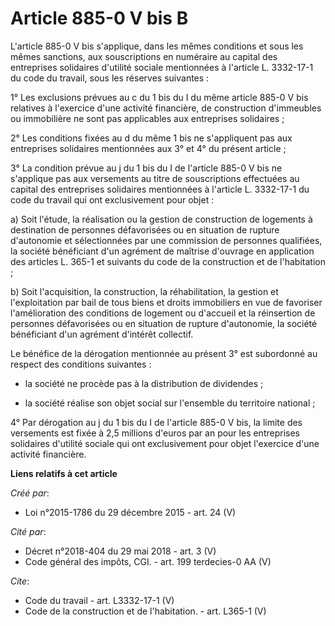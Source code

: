 # Article 885-0 V bis B

L'article 885-0 V bis s'applique, dans les mêmes conditions et sous les mêmes sanctions, aux souscriptions en numéraire au
capital des entreprises solidaires d'utilité sociale mentionnées à l'article L. 3332-17-1 du code du travail, sous les
réserves suivantes : 

1° Les exclusions prévues au c du 1 bis du I du même article 885-0 V bis relatives à l'exercice d'une activité financière, de
construction d'immeubles ou immobilière ne sont pas applicables aux entreprises solidaires ; 

2° Les conditions fixées au d du même 1 bis ne s'appliquent pas aux entreprises solidaires mentionnées aux 3° et 4° du
présent article ; 

3° La condition prévue au j du 1 bis du I de l'article 885-0 V bis ne s'applique pas aux versements au titre de souscriptions
effectuées au capital des entreprises solidaires mentionnées à l'article L. 3332-17-1 du code du travail qui ont
exclusivement pour objet : 

a) Soit l'étude, la réalisation ou la gestion de construction de logements à destination de personnes défavorisées ou en
situation de rupture d'autonomie et sélectionnées par une commission de personnes qualifiées, la société bénéficiant d'un
agrément de maîtrise d'ouvrage en application des articles L. 365-1 et suivants du code de la construction et de
l'habitation ; 

b) Soit l'acquisition, la construction, la réhabilitation, la gestion et l'exploitation par bail de tous biens et droits
immobiliers en vue de favoriser l'amélioration des conditions de logement ou d'accueil et la réinsertion de personnes
défavorisées ou en situation de rupture d'autonomie, la société bénéficiant d'un agrément d'intérêt collectif. 

Le bénéfice de la dérogation mentionnée au présent 3° est subordonné au respect des conditions suivantes :

- la société ne procède pas à la distribution de dividendes ;

- la société réalise son objet social sur l'ensemble du territoire national ; 

4° Par dérogation au j du 1 bis du I de l'article 885-0 V bis, la limite des versements est fixée à 2,5 millions d'euros par
an pour les entreprises solidaires d'utilité sociale qui ont exclusivement pour objet l'exercice d'une activité financière.

**Liens relatifs à cet article**

_Créé par_:

  - Loi n°2015-1786 du 29 décembre 2015 - art. 24 (V)

_Cité par_:

  - Décret n°2018-404 du 29 mai 2018 - art. 3 (V)
  - Code général des impôts, CGI. - art. 199 terdecies-0 AA (V)

_Cite_:

  - Code du travail - art. L3332-17-1 (V)
  - Code de la construction et de l'habitation. - art. L365-1 (V)
